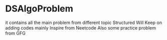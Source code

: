 # DSAlgoProblem
it contains all the main problem from different topic
Structured
Will Keep on adding codes
mainly Inspire from Neetcode
Also some practice problem from GFG

